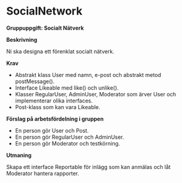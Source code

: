 # SocialNetwork

**Gruppuppgift: Socialt Nätverk**

**Beskrivning**

Ni ska designa ett förenklat socialt nätverk.

**Krav**

* Abstrakt klass User med namn, e-post och abstrakt metod postMessage().
* Interface Likeable med like() och unlike().
* Klasser RegularUser, AdminUser, Moderator som ärver User och implementerar olika interfaces.
* Post-klass som kan vara Likeable. 

**Förslag på arbetsfördelning i gruppen**
* En person gör User och Post.
* En person gör RegularUser och AdminUser.
* En person gör Moderator och testkörning.

**Utmaning**

Skapa ett interface Reportable för inlägg som kan anmälas och låt Moderator hantera rapporter.